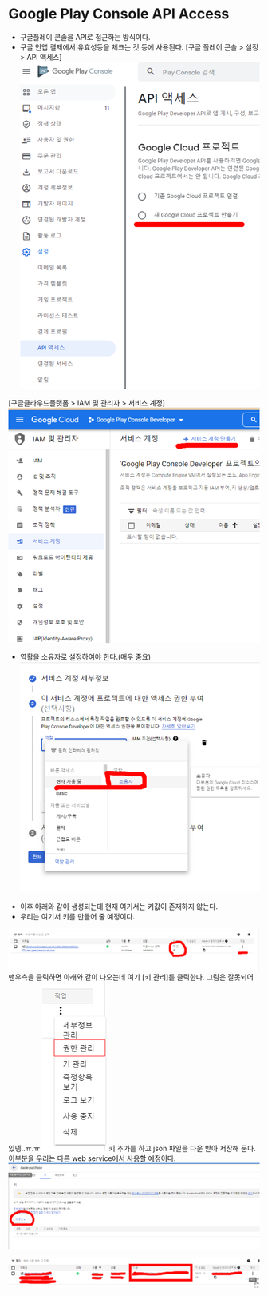# Google Play Console API Access
- 구글플레이 콘솔을 API로 접근하는 방식이다.
- 구글 인앱 결제에서 유효성등을 체크는 것 등에 사용된다.
[구글 플레이 콘솔 > 설정 > API 액세스]
![alt GCP OAuth](../assets/images/google/gpcd/1.png)

[구글클라우드플랫폼 > IAM 및 관리자 > 서비스 계정]
![alt GCP OAuth](../assets/images/google/gpcd/2.png)

* 역활을 소유자로 설정하여야 한다.(매우 중요)
![alt GCP OAuth](../assets/images/google/gpcd/3.png)

- 이후 아래와 같이 생성되는데 현재 여기서는 키값이 존재하지 않는다.
- 우리는 여기서 키를 만들어 줄 예정이다.

![alt GCP OAuth](../assets/images/google/gpcd/4.png)
맨우측을 클릭하면 아래와 같이 나오는데 여기 [키 관리]를 클릭한다.
그림은 잘못되어있넹..ㅠ.ㅠ
![alt GCP OAuth](../assets/images/google/gpcd/7.png)
키 추가를 하고 json 파일을 다운 받아 저장해 둔다. 이부분을 우리는 다른 web service에서 사용할 예정이다.
![alt GCP OAuth](../assets/images/google/gpcd/5.png)


![alt GCP OAuth](../assets/images/google/gpcd/8.png)